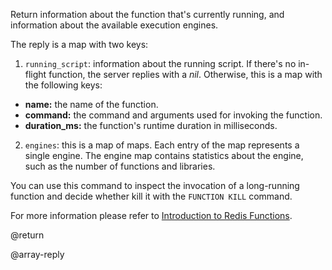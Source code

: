 Return information about the function that's currently running, and information about the available execution engines.

The reply is a map with two keys:

1. `running_script`: information about the running script.
  If there's no in-flight function, the server replies with a _nil_.
  Otherwise, this is a map with the following keys:
  * **name:** the name of the function.
  * **command:** the command and arguments used for invoking the function.
  * **duration_ms:** the function's runtime duration in milliseconds.
2. `engines`: this is a map of maps. Each entry of the map represents a single engine.
   The engine map contains statistics about the engine, such as the number of functions and libraries.


You can use this command to inspect the invocation of a long-running function and decide whether kill it with the `FUNCTION KILL` command.

For more information please refer to [Introduction to Redis Functions](/topics/functions-intro).

@return

@array-reply